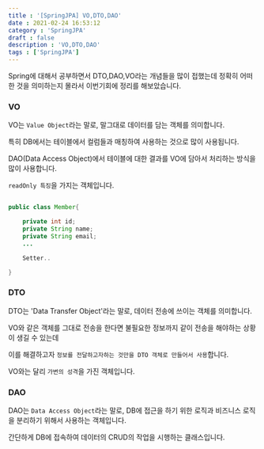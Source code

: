 ```yaml
---
title : '[SpringJPA] VO,DTO,DAO'
date : 2021-02-24 16:53:12
category : 'SpringJPA'
draft : false
description : 'VO,DTO,DAO'
tags : ['SpringJPA']
---
```



Spring에 대해서 공부하면서 DTO,DAO,VO라는 개념들을 많이 접했는데 정확히 어떠한 것을 의미하는지 몰라서 이번기회에 정리를 해보았습니다.


### VO

VO는 `Value Object`라는 말로, 말그대로 데이터를 담는 객체를 의미합니다.

특히 DB에서는 테이블에서 컬럼들과 매칭하여 사용하는 것으로 많이 사용됩니다.

DAO(Data Access Object)에서 테이블에 대한 결과를 VO에 담아서 처리하는 방식을 많이 사용합니다.

`readOnly 특징`을 가지는 객체입니다. 

```java

public class Member{

    private int id;
    private String name;
    private String email;
    ...

    Setter..

}

```



### DTO

DTO는 'Data Transfer Object'라는 말로, 데이터 전송에 쓰이는 객체를 의미합니다.

VO와 같은 객체를 그대로 전송을 한다면 불필요한 정보까지 같이 전송을 해야하는 상황이 생길 수 있는데

이를 해결하고자 `정보를 전달하고자하는 것만을 DTO 객체로 만들어서 사용`합니다.

VO와는 달리 `가변의 성격`을 가진 객체입니다.


### DAO

DAO는 `Data Access Object`라는 말로, DB에 접근을 하기 위한 로직과 비즈니스 로직을 분리하기 위해서 사용하는 객체입니다.

간단하게 DB에 접속하여 데이터의 CRUD의 작업을 시행하는 클래스입니다.
